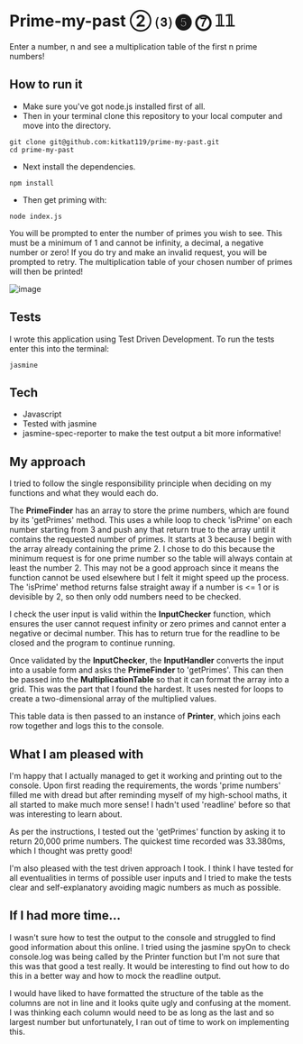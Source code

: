 # Prime-my-past   ② ⑶ ❺ ⓻ 𝟙𝟙

Enter a number, n and see a multiplication table of the first n prime numbers!

## How to run it
- Make sure you've got node.js installed first of all.
- Then in your terminal clone this repository to your local computer and move into the directory.
```
git clone git@github.com:kitkat119/prime-my-past.git
cd prime-my-past
```
- Next install the dependencies.
```
npm install
```
- Then get priming with:
```
node index.js
```

You will be prompted to enter the number of primes you wish to see. This must be a minimum of 1 and cannot be infinity, a decimal, a negative number or zero! If you do try and make an invalid request, you will be prompted to retry. The multiplication table of your chosen number of primes will then be printed!


![image](https://user-images.githubusercontent.com/26767598/32414525-0e091566-c221-11e7-933d-3b4f657df643.png)

## Tests

I wrote this application using Test Driven Development. To run the tests enter this into the terminal:
```
jasmine
 ```

 ## Tech
 - Javascript
 - Tested with jasmine
 - jasmine-spec-reporter to make the test output a bit more informative!

## My approach

I tried to follow the single responsibility principle when deciding on my functions and what they would each do.

The __PrimeFinder__ has an array to store the prime numbers, which are found by its 'getPrimes' method. This uses a while loop to check 'isPrime' on each number starting from 3 and push any that return true to the array until it contains the requested number of primes. It starts at 3 because I begin with the array already containing the prime 2. I chose to do this because the minimum request is for one prime number so the table will always contain at least the number 2. This may not be a good approach since it means the function cannot be used elsewhere but I felt it might speed up the process. The 'isPrime' method returns false straight away if a number is <= 1 or is devisible by 2, so then only odd numbers need to be checked.

I check the user input is valid within the __InputChecker__ function, which ensures the user cannot request infinity or zero primes and cannot enter a negative or decimal number. This has to return true for the readline to be closed and the program to continue running.

Once validated by the __InputChecker__, the __InputHandler__ converts the input into a usable form and asks the __PrimeFinder__ to 'getPrimes'. This can then be passed into the __MultiplicationTable__ so that it can format the array into a grid. This was the part that I found the hardest. It uses nested for loops to create a two-dimensional array of the multiplied values.

This table data is then passed to an instance of __Printer__, which joins each row together and logs this to the console.


 ## What I am pleased with

 I'm happy that I actually managed to get it working and printing out to the console. Upon first reading the requirements, the words 'prime numbers' filled me with dread but after reminding myself of my high-school maths, it all started to make much more sense! I hadn't used 'readline' before so that was interesting to learn about.

 As per the instructions, I tested out the 'getPrimes' function by asking it to return 20,000 prime numbers. The quickest time recorded was 33.380ms, which I thought was pretty good!

 I'm also pleased with the test driven approach I took. I think I have tested for all eventualities in terms of possible user inputs and I tried to make the tests clear and self-explanatory avoiding magic numbers as much as possible.

 ## If I had more time...

 I wasn't sure how to test the output to the console and struggled to find good information about this online. I tried using the jasmine spyOn to check console.log was being called by the Printer function but I'm not sure that this was that good a test really. It would be interesting to find out how to do this in a better way and how to mock the readline output.

 I would have liked to have formatted the structure of the table as the columns are not in line and it looks quite ugly and confusing at the moment. I was thinking each column would need to be as long as the last and so largest number but unfortunately, I ran out of time to work on implementing this.
